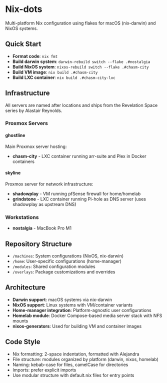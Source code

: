 # Nix-dots

Multi-platform Nix configuration using flakes for macOS (nix-darwin) and NixOS systems.

## Quick Start

- **Format code**: `nix fmt`
- **Build darwin system**: `darwin-rebuild switch --flake .#nostalgia`
- **Build NixOS system**: `nixos-rebuild switch --flake .#chasm-city`
- **Build VM image**: `nix build .#chasm-city`
- **Build LXC container**: `nix build .#chasm-city-lxc`

## Infrastructure

All servers are named after locations and ships from the Revelation Space series by Alastair Reynolds.

### Proxmox Servers

#### ghostline
Main Proxmox server hosting:
- **chasm-city** - LXC container running arr-suite and Plex in Docker containers

#### skyline
Proxmox server for network infrastructure:
- **shadowplay** - VM running pfSense firewall for home/homelab
- **grindstone** - LXC container running Pi-hole as DNS server (uses shadowplay as upstream DNS)

### Workstations

- **nostalgia** - MacBook Pro M1

## Repository Structure

- `/machines`: System configurations (NixOS, nix-darwin)
- `/home`: User-specific configurations (home-manager)
- `/modules`: Shared configuration modules
- `/overlays`: Package customizations and overrides

## Architecture

- **Darwin support**: macOS systems via nix-darwin
- **NixOS support**: Linux systems with VM/container variants
- **Home-manager integration**: Platform-agnostic user configurations
- **Homelab module**: Docker Compose-based media server stack with NFS mounts
- **nixos-generators**: Used for building VM and container images

## Code Style

- Nix formatting: 2-space indentation, formatted with Alejandra
- File structure: modules organized by platform (darwin, nixos, homelab)
- Naming: kebab-case for files, camelCase for directories
- Imports: prefer explicit imports
- Use modular structure with default.nix files for entry points
